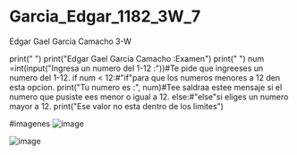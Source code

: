 # Garcia_Edgar_1182_3W_7

Edgar Gael Garcia Camacho 3-W

print(" ")
print("Edgar Gael Garcia Camacho :Examen")
print(" ")
num =int(input("Ingresa un numero del 1-12 :"))#Te pide que ingreeses un numero del 1-12. 
if num < 12:#"if"para que los numeros menores a 12 den esta opcion.
    print("Tu numero es :", num)#Tee saldraa estee mensaje si el numero que pusiste ees menor o igual a 12.
else:#"else"si eliges un numero mayor a 12.
    print("Ese valor no esta dentro de los limites")
    
#imagenes
![image](https://github.com/user-attachments/assets/cd561182-368c-475b-9ab4-f7a911326300)

![image](https://github.com/user-attachments/assets/215a66c1-05ea-47fb-b6a1-480ae351f74d)

